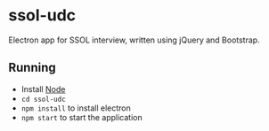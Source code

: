 # ssol-udc

Electron app for SSOL interview, written using jQuery and Bootstrap.

## Running

- Install [Node](https://nodejs.org)
- `cd ssol-udc`
- `npm install` to install electron
- `npm start` to start the application
